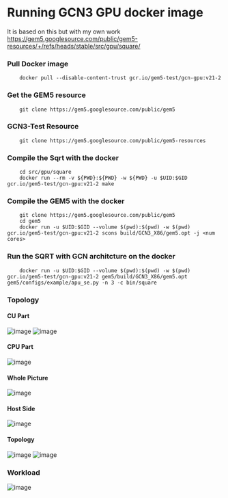 # Running GCN3 GPU docker image
It is based on this but with my own work   https://gem5.googlesource.com/public/gem5-resources/+/refs/heads/stable/src/gpu/square/

### Pull Docker image
        docker pull --disable-content-trust gcr.io/gem5-test/gcn-gpu:v21-2
 
### Get the GEM5 resource
        git clone https://gem5.googlesource.com/public/gem5

### GCN3-Test Resource
        git clone https://gem5.googlesource.com/public/gem5-resources

### Compile the Sqrt with the docker
        cd src/gpu/square
        docker run --rm -v ${PWD}:${PWD} -w ${PWD} -u $UID:$GID gcr.io/gem5-test/gcn-gpu:v21-2 make


### Compile the GEM5 with the docker
        git clone https://gem5.googlesource.com/public/gem5
        cd gem5
        docker run -u $UID:$GID --volume $(pwd):$(pwd) -w $(pwd) gcr.io/gem5-test/gcn-gpu:v21-2 scons build/GCN3_X86/gem5.opt -j <num cores>



### Run the SQRT with GCN architcture on the docker
        docker run -u $UID:$GID --volume $(pwd):$(pwd) -w $(pwd) gcr.io/gem5-test/gcn-gpu:v21-2 gem5/build/GCN3_X86/gem5.opt gem5/configs/example/apu_se.py -n 3 -c bin/square



### Topology

#### CU Part
![image](https://user-images.githubusercontent.com/2059536/147867096-ade0e529-38ee-4ed2-a67f-3c587534981b.png)
![image](https://user-images.githubusercontent.com/2059536/147867496-5314532d-a0b8-4d03-a07d-ce26daad07be.png)


#### CPU Part
![image](https://user-images.githubusercontent.com/2059536/147867123-745d0df5-58e4-4d27-b6f6-f2ac268c4df6.png)

#### Whole Picture
![image](https://user-images.githubusercontent.com/2059536/147867140-8af19bb1-6fac-40cc-ad92-3b6e3194d176.png)

#### Host Side
![image](https://user-images.githubusercontent.com/2059536/147867161-296eaf60-334a-4123-9f14-8e56967a65d6.png)


#### Topology
![image](https://user-images.githubusercontent.com/2059536/147867253-df4fa891-aaaf-4539-831d-fd38f33cd4f4.png)
![image](https://user-images.githubusercontent.com/2059536/147867287-126ad095-249b-4316-a4e7-f9ca9b777f44.png)


### Workload
![image](https://user-images.githubusercontent.com/2059536/147867408-118a9d03-354e-4b2e-8d3f-8a16359a1927.png)


